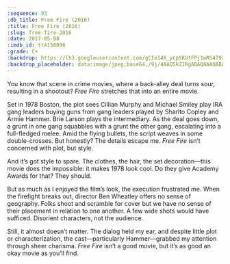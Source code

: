 ```yaml
---
:sequence: 93
:db_title: Free Fire (2016)
:title: Free Fire (2016)
:slug: free-fire-2016
:date: 2017-05-08
:imdb_id: tt4158096
:grade: C+
:backdrop: https://lh3.googleusercontent.com/gCIe14X_ycptKUtFPj1mRS479ZGy7emqLvc1_gve1Ik48XW0eucK0GhxLoc0LRUPFroQJe07nOmcBn3iVvKGsadZgwnf6UERV_sFFH10vKNcPEQUH8ZYPRgXF8NPGgkbN5TFIw=w1000-l75-rj
:backdrop_placeholder: data:image/jpeg;base64,/9j/4AAQSkZJRgABAQAAAQABAAD/2wCEACgcHiMeGSgjISMtKygwPGRBPDc3PHtYXUlkkYCZlo+AjIqgtObDoKrarYqMyP/L2u71////m8H////6/+bx//gBKy0tPDU8dkFBdviljKX4+Pj4+Pj4+Pj4+Pj4+Pj4+Pj4+Pj4+Pj4+Pj4+Pj4+Pj4+Pj47Pj4+Pj4+Oz4+Pj4+P/AABEIAAsAFAMBIgACEQEDEQH/xAAYAAACAwAAAAAAAAAAAAAAAAADBAABAv/EAB8QAAEDAwUAAAAAAAAAAAAAAAEAAiEREjEDMpGh8P/EABUBAQEAAAAAAAAAAAAAAAAAAAIA/8QAFREBAQAAAAAAAAAAAAAAAAAAEQD/2gAMAwEAAhEDEQA/AFLrZCG7UqXCTUdoRJL6GQtYcD7CATWo6bq7TyomiZUU0X//2Q==
---
```


You know that scene in crime movies, where a back-alley deal turns sour, resulting in a shootout? _Free Fire_ stretches that into an entire movie.

Set in 1978 Boston, the plot sees Cillian Murphy and Michael Smiley play IRA gang leaders buying guns from gang leaders played by Sharlto Copley and Armie Hammer. Brie Larson plays the intermediary. As the deal goes down, a grunt in one gang squabbles with a grunt the other gang, escalating into a full-fledged melee. Amid the flying bullets, the script weaves in some double-crosses. But honestly? The details escape me. _Free Fire_ isn’t concerned with plot, but style.

And it’s got style to spare. The clothes, the hair, the set decoration—this movie does the impossible: it makes 1978 look cool. Do they give Academy Awards for that? They should.

But as much as I enjoyed the film’s look, the execution frustrated me. When the firefight breaks out, director Ben Wheatley offers no sense of geography. Folks shoot and scramble for cover but we have no sense of their placement in relation to one another. A few wide shots would have sufficed. Disorient characters, not the audience.

Still, it almost doesn’t matter. The dialog held my ear, and despite little plot or characterization, the cast—particularly Hammer—grabbed my attention through sheer charisma. _Free Fire_ isn’t a good movie, but it’s as good an okay movie as you’ll find.
